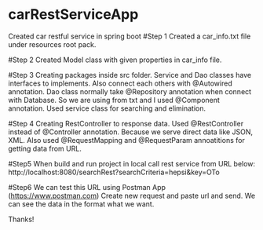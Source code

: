 # carRestServiceApp
Created car restful service in spring boot
#Step 1
Created a car_info.txt file under resources root pack.

#Step 2 
Created Model class with given properties in car_info file.

#Step 3
Creating packages inside src folder.
Service and Dao classes have interfaces to implements.
Also connect each others with @Autowired annotation.
Dao class normally take @Repository annotation when connect with Database.
So we are using from txt and I used @Component annotation.
Used service class for searching and elimination.

#Step 4
Creating RestController to response data.
Used @RestController instead of @Controller annotation.
Because we serve direct data like JSON, XML.
Also used @RequestMapping and @RequestParam annoatitions for getting data from URL.

#Step5
When build and run project in local call rest service from URL below:
http://localhost:8080/searchRest?searchCriteria=hepsi&key=OTo 

#Step6
We can test this URL using Postman App (https://www.postman.com)
Create new request and paste url and send.
We can see the data in the format what we want.

Thanks!

